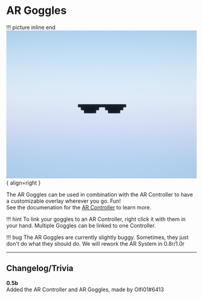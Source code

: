 # AR Goggles

!!! picture inline end
    ![!Image of the AR Goggles item](/../assets/images/previews/ar_goggles.png){ align=right }

The AR Goggles can be used in combination with the AR Controller to have a customizable overlay wherever you go. Fun!  
See the documenation for the [AR Controller](../peripherals/ar_controller.md) to learn more.

!!! hint
    To link your goggles to an AR Controller, right click it with them in your hand. Multiple Goggles can be linked to one Controller.

!!! bug
    The AR Goggles are currently slightly buggy. Sometimes, they just don't do what they should do. We will rework the AR System in 0.8r/1.0r

---

## Changelog/Trivia

**0.5b**  
Added the AR Controller and AR Goggles, made by Olfi01#6413
